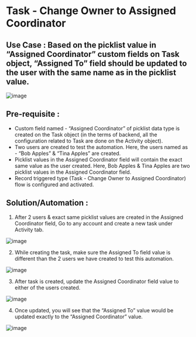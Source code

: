 # Task - Change Owner to Assigned Coordinator

## Use Case : Based on the picklist value in “Assigned Coordinator” custom fields on Task object,  “Assigned To” field should be updated to the user with the same name as in the picklist value.

![image](https://github.com/Mtalvadi/assignedcoordinatorflow/assets/83495051/cc1297f0-ab0d-4f87-bf5f-68a2fc212b0c)

## Pre-requisite :

-	Custom field named - “Assigned Coordinator” of picklist data type is created on the Task object (in the terms of backend, all the configuration related to Task are done on the Activity object).
-	Two users are created to test the automation. Here, the users named as - “Bob Apples” & “Tina Apples” are created.
-	Picklist values in the Assigned Coordinator field will contain the exact same value as the user created. Here, Bob Apples & Tina Apples are two picklist values in the Assigned Coordinator field.
-	Record triggered type (Task - Change Owner to Assigned Coordinator) flow is configured and activated.

## Solution/Automation : 

1. After 2 users & exact same picklist values are created in the Assigned Coordinator field, Go to any account and create a new task under Activity tab.

![image](https://github.com/Mtalvadi/assignedcoordinatorflow/assets/83495051/fba5149e-d7a7-4290-8463-53fb7c842c89)

2. While creating the task, make sure the Assigned To field value is different than the 2 users we have created to test this automation.

![image](https://github.com/Mtalvadi/assignedcoordinatorflow/assets/83495051/47c4228d-05da-4817-a1ef-a3094dcee7cb)

3. After task is created, update the Assigned Coordinator field value to either of the users created.

![image](https://github.com/Mtalvadi/assignedcoordinatorflow/assets/83495051/23745747-d5bd-41c6-a83c-313744865c7e)

4. Once updated, you will see that the “Assigned To” value would be updated exactly to the “Assigned Coordinator” value.

![image](https://github.com/Mtalvadi/assignedcoordinatorflow/assets/83495051/8946cc2e-a479-4fdf-b76c-5aa948e858c8)
